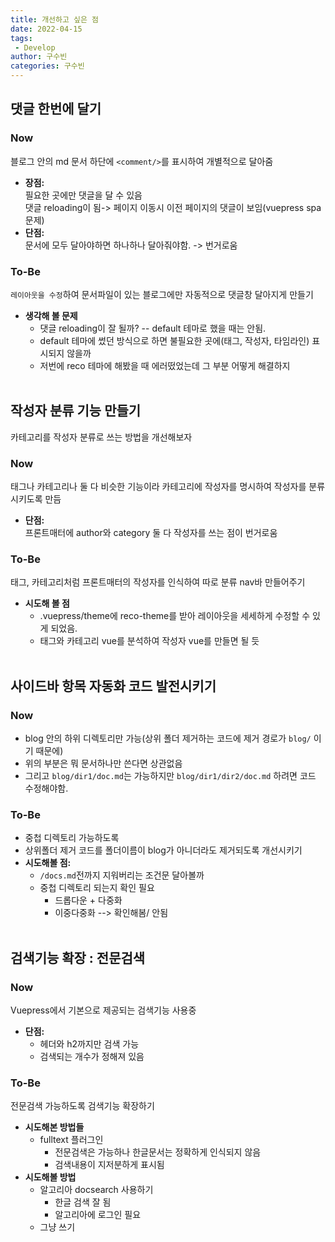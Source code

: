 ```yaml
---
title: 개선하고 싶은 점 
date: 2022-04-15
tags:
 - Develop
author: 구수빈
categories: 구수빈
---
```

## 댓글 한번에 달기

### Now
블로그 안의 md 문서 하단에 `<comment/>`를 표시하여 개별적으로 달아줌
- **장점:**   
  필요한 곳에만 댓글을 달 수 있음  
  댓글 reloading이 됨-> 페이지 이동시 이전 페이지의 댓글이 보임(vuepress spa 문제)
- **단점:**   
  문서에 모두 달아야하면 하나하나 달아줘야함. -> 번거로움

### To-Be 
`레이아웃을 수정`하여 문서파일이 있는 블로그에만 자동적으로 댓글창 달아지게 만들기
- **생각해 볼 문제**  
  - 댓글 reloading이 잘 될까? -- default 테마로 했을 때는 안됨.  
  - default 테마에 썼던 방식으로 하면 불필요한 곳에(태그, 작성자, 타임라인) 표시되지 않을까  
  - 저번에 reco 테마에 해봤을 때 에러떴었는데 그 부분 어떻게 해결하지
<br><br>

## 작성자 분류 기능 만들기
카테고리를 작성자 분류로 쓰는 방법을 개선해보자
### Now
태그나 카테고리나 둘 다 비슷한 기능이라 카테고리에 작성자를 명시하여 작성자를 분류시키도록 만듬
- **단점:**  
  프론트매터에 author와 category 둘 다 작성자를 쓰는 점이 번거로움

### To-Be
태그, 카테고리처럼 프론트매터의 작성자를 인식하여 따로 분류 nav바 만들어주기
- **시도해 볼 점**  
  - .vuepress/theme에 reco-theme를 받아 레이아웃을 세세하게 수정할 수 있게 되었음.   
  - 태그와 카테고리 vue를 분석하여 작성자 vue를 만들면 될 듯 
<br><br>

## 사이드바 항목 자동화 코드 발전시키기

### Now
- blog 안의 하위 디렉토리만 가능(상위 폴더 제거하는 코드에 제거 경로가 `blog/` 이기 때문에)
- 위의 부분은 뭐 문서하나만 쓴다면 상관없음
- 그리고 `blog/dir1/doc.md`는 가능하지만 `blog/dir1/dir2/doc.md` 하려면 코드 수정해야함.

### To-Be
- 중첩 디렉토리 가능하도록
- 상위폴더 제거 코드를 폴더이름이 blog가 아니더라도 제거되도록 개선시키기
- **시도해볼 점:**
  - `/docs.md`전까지 지워버리는 조건문 달아볼까
  - 중첩 디렉토리 되는지 확인 필요
    - 드롭다운 + 다중화
    - 이중다중화 --> 확인해봄/ 안됨
<br><br>

## 검색기능 확장 : 전문검색

### Now
Vuepress에서 기본으로 제공되는 검색기능 사용중
- **단점:**
  - 헤더와 h2까지만 검색 가능
  - 검색되는 개수가 정해져 있음

### To-Be
전문검색 가능하도록 검색기능 확장하기
- **시도해본 방법들**
  - fulltext 플러그인
    - 전문검색은 가능하나 한글문서는 정확하게 인식되지 않음
    - 검색내용이 지저분하게 표시됨
- **시도해볼 방법**
  - 알고리아 docsearch 사용하기
    - 한글 검색 잘 됨
    - 알고리아에 로그인 필요
  - 그냥 쓰기

<comment/>